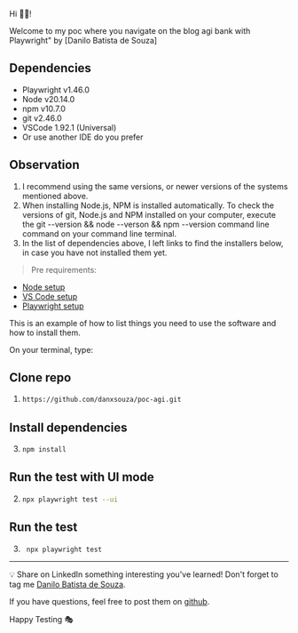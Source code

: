 Hi 👋🏽!

Welcome to my poc where you navigate on the blog agi bank with Playwright" by [Danilo Batista de Souza]

## Dependencies

- Playwright v1.46.0
- Node v20.14.0
- npm v10.7.0
- git v2.46.0
- VSCode 1.92.1 (Universal)
- Or use another IDE do you prefer

## Observation
1. I recommend using the same versions, or newer versions of the systems mentioned above.
2. When installing Node.js, NPM is installed automatically.
To check the versions of git, Node.js and NPM installed on your computer, execute the git --version && node --verson && npm --version command line command on your command line terminal.
3. In the list of dependencies above, I left links to find the installers below, in case you have not installed them yet.


> Pre requirements: 
- [Node setup](https://nodejs.org/en/download/package-manager)
- [VS Code setup](https://code.visualstudio.com/learn/get-started/basics)
- [Playwright setup](https://playwright.dev/)



This is an example of how to list things you need to use the software and how to install them.

On your terminal, type:

## Clone repo
1. ```sh
   https://github.com/danxsouza/poc-agi.git
   ```
## Install dependencies
3. ```sh
   npm install
   ```
   
## Run the test with UI mode
2. ```sh
   npx playwright test --ui
   ```
## Run the test 
3. ```sh
    npx playwright test
   ```

___

💡 Share on LinkedIn something interesting you've learned! Don't forget to tag me [Danilo Batista de Souza](https://www.linkedin.com/in/danilo-batista-de-souza/).

 If you have questions, feel free to post them on [github](https://github.com/danxsouza/poc-agi).

Happy Testing 🎭
